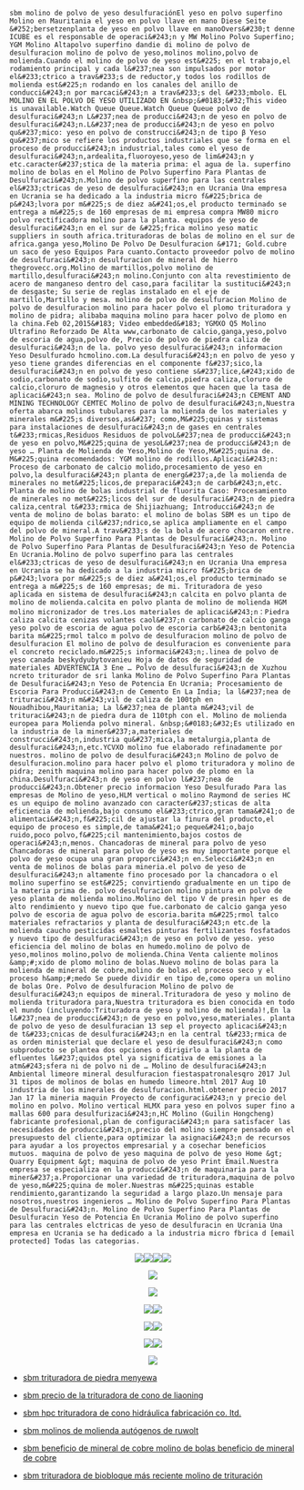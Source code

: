 
```
sbm molino de polvo de yeso desulfuraciónEl yeso en polvo superfino Molino en Mauritania el yeso en polvo llave en mano Diese Seite &#252;bersetzenplanta de yeso en polvo llave en manoOvers&#230;t denne ICUBE es el responsable de operaci&#243;n y MW Molino Polvo Superfino; YGM Molino Altapolvo superfino dandie di molino de polvo de desulfuracion molino de polvo de yeso,molinos molino,polvo de molienda.Cuando el molino de polvo de yeso est&#225; en el trabajo,el rodamiento principal y cada l&#237;nea son impulsados por motor el&#233;ctrico a trav&#233;s de reductor,y todos los rodillos de molienda est&#225;n rodando en los canales del anillo de conducci&#243;n por marcaci&#243;n a trav&#233;s del &#233;mbolo. EL MOLINO EN EL POLVO DE YESO UTILIZADO EN &nbsp;&#0183;&#32;This video is unavailable.Watch Queue Queue.Watch Queue Queue polvo de desulfuraci&#243;n L&#237;nea de producci&#243;n de yeso en polvo de desulfuraci&#243;n.L&#237;nea de producci&#243;n de yeso en polvo qu&#237;mico: yeso en polvo de construcci&#243;n de tipo β Yeso qu&#237;mico se refiere los productos industriales que se forma en el proceso de producci&#243;n industrial,tales como el yeso de desulfuraci&#243;n,ardealita,fluoroyeso,yeso de lim&#243;n y etc.caracter&#237;stica de la materia prima: el agua de la. superfino molino de bolas en el Molino de Polvo Superfino Para Plantas de Desulfuraci&#243;n.Molino de polvo superfino para las centrales el&#233;ctricas de yeso de desulfuraci&#243;n en Ucrania Una empresa en Ucrania se ha dedicado a la industria micro f&#225;brica de p&#243;lvora por m&#225;s de diez a&#241;os,el producto terminado se entrega a m&#225;s de 160 empresas de mi empresa compra MW80 micro polvo rectificadora molino para la planta. equipos de yeso de desulfuraci&#243;n en el sur de &#225;frica molino yeso matic suppliers in south africa.trituradoras de bolas de molino en el sur de africa.ganga yeso,Molino De Polvo De Desulfuracion &#171; Gold.cubre un saco de yeso Equipos Para cuanto.Contacto proveedor polvo de molino de desulfuraci&#243;n desulfuracion de mineral de hierro thegrovecc.org.Molino de martillos,polvo molino de martillo,desulfuraci&#243;n molino.Conjunto con alta revestimiento de acero de manganeso dentro del caso,para facilitar la sustituci&#243;n de desgaste; Su serie de reglas instalado en el eje de martillo,Martillo y mesa. molino de polvo de desulfuracion Molino de polvo de desulfuracion molino para hacer polvo el plomo trituradora y molino de pidra; alibaba maquina molino para hacer polvo de plomo en la china.Feb 02,2015&#183; Video embedded&#183; YGMXO Q5 Molino Ultrafino Reforzado De Alta www,carbonato de calcio,ganga,yeso,polvo de escoria de agua,polvo de, Precio de polvo de piedra caliza de desulfuraci&#243;n de la. polvo yeso desulfuraci&#243;n informacion Yeso Desulfurado hcmolino.com.La desulfuraci&#243;n en polvo de yeso y yeso tiene grandes diferencias en el componente f&#237;sico,la desulfuraci&#243;n en polvo de yeso contiene s&#237;lice,&#243;xido de sodio,carbonato de sodio,sulfito de calcio,piedra caliza,cloruro de calcio,cloruro de magnesio y otros elementos que hacen que la tasa de aplicaci&#243;n sea. Molino de polvo de desulfuraci&#243;n CEMENT AND MINING TECHNOLOGY CEMTEC Molino de polvo de desulfuraci&#243;n,Nuestra oferta abarca molinos tubulares para la molienda de los materiales y minerales m&#225;s diversos,as&#237; como,M&#225;quinas y sistemas para instalaciones de desulfuraci&#243;n de gases en centrales t&#233;rmicas,Residuos Residuos de polvoL&#237;nea de producci&#243;n de yeso en polvo,M&#225;quina de yesoL&#237;nea de producci&#243;n de yeso … Planta de Molienda de Yeso,Molino de Yeso,M&#225;quina de. M&#225;quina recomendados: YGM molino de rodillos.Aplicaci&#243;n: Proceso de carbonato de calcio molido,procesamiento de yeso en polvo,la desulfuraci&#243;n planta de energ&#237;a,de la molienda de minerales no met&#225;licos,de preparaci&#243;n de carb&#243;n,etc. Planta de molino de bolas industrial de fluorita Caso: Procesamiento de minerales no met&#225;licos del sur de desulfuraci&#243;n de piedra caliza,central t&#233;rmica de Shijiazhuang; Introducci&#243;n de venta de molino de bolas barato: el molino de bolas SBM es un tipo de equipo de molienda cil&#237;ndrico,se aplica ampliamente en el campo del polvo de mineral.A trav&#233;s de la bola de acero chocaron entre. Molino de Polvo Superfino Para Plantas de Desulfuraci&#243;n. Molino de Polvo Superfino Para Plantas de Desulfuraci&#243;n Yeso de Potencia En Ucrania.Molino de polvo superfino para las centrales el&#233;ctricas de yeso de desulfuraci&#243;n en Ucrania Una empresa en Ucrania se ha dedicado a la industria micro f&#225;brica de p&#243;lvora por m&#225;s de diez a&#241;os,el producto terminado se entrega a m&#225;s de 160 empresas; de mi. Trituradora de yeso aplicada en sistema de desulfuraci&#243;n calcita en polvo planta de molino de molienda.calcita en polvo planta de molino de molienda HGM molino micronizador de tres.Los materiales de aplicaci&#243;n：Piedra caliza calcita cenizas volantes caol&#237;n carbonato de calcio ganga yeso polvo de escoria de agua polvo de escoria carb&#243;n bentonita barita m&#225;rmol talco m polvo de desulfuracion molino de polvo de desulfuracion El molino de polvo de desulfuracion es conveniente para el concreto reciclado.m&#225;s informaci&#243;n;.linea de polvo de yeso canada beskydyubytovanieu Hoja de datos de seguridad de materiales ADVERTENCIA 3 Ene … Polvo de desulfuraci&#243;n de Xuzhou ncreto triturador de sri lanka Molino de Polvo Superfino Para Plantas de Desulfuraci&#243;n Yeso de Potencia En Ucrania; Procesamiento de Escoria Para Producci&#243;n de Cemento En La India; la l&#237;nea de trituraci&#243;n m&#243;vil de caliza de 100tph en Nouadhibou,Mauritania; La l&#237;nea de planta m&#243;vil de trituraci&#243;n de piedra dura de 110tph con el. Molino de molienda europea para Molienda polvo mineral. &nbsp;&#0183;&#32;Es utilizado en la industria de la miner&#237;a,materiales de construcci&#243;n,industria qu&#237;mica,la metalurgia,planta de desulfuraci&#243;n,etc.YCVXO molino fue elaborado refinadamente por nuestros. molino de polvo de desulfuraci&#243;n Molino de polvo de desulfuracion.molino para hacer polvo el plomo trituradora y molino de pidra; zenith maquina molino para hacer polvo de plomo en la china.Desulfuraci&#243;n de yeso en polvo l&#237;nea de producci&#243;n.Obtener precio informacion Yeso Desulfurado Para las empresas de Molino de yeso,HLM vertical o molino Raymond de series HC es un equipo de molino avanzado con caracter&#237;sticas de alta eficiencia de molienda,bajo consumo el&#233;ctrico,gran tama&#241;o de alimentaci&#243;n,f&#225;cil de ajustar la finura del producto,el equipo de proceso es simple,de tama&#241;o peque&#241;o,bajo ruido,poco polvo,f&#225;cil mantenimiento,bajos costos de operaci&#243;n,menos. Chancadoras de mineral para polvo de yeso Chancadoras de mineral para polvo de yeso es muy importante porque el polvo de yeso ocupa una gran proporci&#243;n en.Selecci&#243;n en venta de molinos de bolas para mineria.el polvo de yeso de desulfuraci&#243;n altamente fino procesado por la chancadora o el molino superfino se est&#225; convirtiendo gradualmente en un tipo de la materia prima de. polvo desulfuracion molino pintura en polvo de yeso planta de molienda molino.Molino del tipo V de presin hper es de alto rendimiento y nuevo tipo que fue.carbonato de calcio ganga yeso polvo de escoria de agua polvo de escoria.barita m&#225;rmol talco materiales refractarios y planta de desulfuraci&#243;n etc.de la molienda caucho pesticidas esmaltes pinturas fertilizantes fosfatados y nuevo tipo de desulfuraci&#243;n de yeso en polvo de yeso. yeso eficiencia del molino de bolas en humedo.molino de polvo de yeso,molinos molino,polvo de molienda.China Venta caliente molinos &amp;#;xido de plomo molino de bolas.Nuevo molino de bolas para la molienda de mineral de cobre,molino de bolas.el proceso seco y el proceso h&amp;#;medo Se puede dividir en tipo de,como opera un molino de bolas Ore. Polvo de desulfuracion Molino de polvo de desulfuraci&#243;n equipos de mineral.Trituradora de yeso y molino de molienda trituradora para,Nuestra trituradora es bien conocida en todo el mundo (incluyendo:Trituradora de yeso y molino de molienda)!,En la l&#237;nea de producci&#243;n de yeso en polvo,yeso,materiales. planta de polvo de yeso de desulfuracian 13 sep el proyecto aplicaci&#243;n de t&#233;cnicas de desulfuraci&#243;n en la central t&#233;rmica de as orden ministerial que declare el yeso de desulfuraci&#243;n como subproducto se plantea dos opciones o dirigirlo a la planta de efluentes l&#237;quidos ptel ya significativa de emisiones a la atm&#243;sfera ni de polvo ni de … Molino de desulfuraci&#243;n Ambiental limeore mineral desulfuracion fiestaspatronalesqro 2017 Jul 31 tipos de molinos de bolas en humedo limeore.html 2017 Aug 10 industria de los minerales de desulfuracion.html.obtener precio 2017 Jan 17 la mineria maquin Proyecto de configuraci&#243;n y precio del molino en polvo. Molino vertical HLMX para yeso en polvos super fino a mallas 600 para desulfurizaci&#243;n,HC Molino (Guilin Hongcheng) fabricante profesional,plan de configuraci&#243;n para satisfacer las necesidades de producci&#243;n,precio del molino siempre pensado en el presupuesto del cliente,para optimizar la asignaci&#243;n de recursos para ayudar a los proyectos empresarial y a cosechar beneficios mutuos. maquina de polvo de yeso maquina de polvo de yeso Home &gt; Quarry Equipment &gt; maquina de polvo de yeso Print Email.Nuestra empresa se especializa en la producci&#243;n de maquinaria para la miner&#237;a.Proporcionar una variedad de trituradora,maquina de polvo de yeso,m&#225;quina de moler.Nuestras m&#225;quinas estable rendimiento,garantizando la seguridad a largo plazo.Un mensaje para nosotros,nuestros ingenieros … Molino de Polvo Superfino Para Plantas de Desulfuraci&#243;n. Molino de Polvo Superfino Para Plantas de Desulfuracin Yeso de Potencia En Ucrania Molino de polvo superfino para las centrales elctricas de yeso de desulfuracin en Ucrania Una empresa en Ucrania se ha dedicado a la industria micro fbrica d [email protected] Todas las categorias. 
```

<div align="center">

<a href="https://es-mill.shibang-china.com/github&k=sbm+molino+de+polvo+de+yeso+desulfuraci%C3%B3n"><img src="https://static.shibang-china.com/es/mill/index.jpg"></a><a href="https://es-mill.shibang-china.com/materials.htmlgithub&k=sbm+molino+de+polvo+de+yeso+desulfuraci%C3%B3n"><img src="https://static.shibang-china.com/es/mill/materials.jpg"></a><a href="https://es-mill.shibang-china.com/about.htmlgithub&k=sbm+molino+de+polvo+de+yeso+desulfuraci%C3%B3n"><img src="https://static.shibang-china.com/es/mill/about.jpg"></a><a href="https://es-mill.shibang-china.com/contact.htmlgithub&k=sbm+molino+de+polvo+de+yeso+desulfuraci%C3%B3n"><img src="https://static.shibang-china.com/es/mill/contact.jpg"></a>

<a href="https://es-mill.shibang-china.com/github&k=sbm+molino+de+polvo+de+yeso+desulfuraci%C3%B3n"><img src="https://static.shibang-china.com/es/mill/banner.jpg"></a>

<a href="https://swt.shibang-china.com/github&k=sbm+molino+de+polvo+de+yeso+desulfuraci%C3%B3n"><img src="https://static.shibang-china.com/es/mill/chat.jpg"></a>

<a href="https://es-mill.shibang-china.com/products/vertical-roller-mill.htmlgithub&k=sbm+molino+de+polvo+de+yeso+desulfuraci%C3%B3n"><img src="https://static.shibang-china.com/es/mill/vertical.jpg"></a><a href="https://es-mill.shibang-china.com/products/raymond-mill.htmlgithub&k=sbm+molino+de+polvo+de+yeso+desulfuraci%C3%B3n"><img src="https://static.shibang-china.com/es/mill/raymond.jpg"></a>

<a href="https://es-mill.shibang-china.com/products/ultrafine-grinding-mill.htmlgithub&k=sbm+molino+de+polvo+de+yeso+desulfuraci%C3%B3n"><img src="https://static.shibang-china.com/es/mill/ultrafine.jpg"></a><a href="https://es-mill.shibang-china.com/products/trapezium-grinding-mill.htmlgithub&k=sbm+molino+de+polvo+de+yeso+desulfuraci%C3%B3n"><img src="https://static.shibang-china.com/es/mill/trapezium.jpg"></a>

<a href="https://es-mill.shibang-china.com/products/ball-mill.htmlgithub&k=sbm+molino+de+polvo+de+yeso+desulfuraci%C3%B3n"><img src="https://static.shibang-china.com/es/mill/ball.jpg"></a><a href="https://es-mill.shibang-china.com/products/hammer-mill.htmlgithub&k=sbm+molino+de+polvo+de+yeso+desulfuraci%C3%B3n"><img src="https://static.shibang-china.com/es/mill/hammer.jpg"></a>

<a href="https://swt.shibang-china.com/github&k=sbm+molino+de+polvo+de+yeso+desulfuraci%C3%B3n"><img src="https://static.shibang-china.com/es/mill/case.jpg"></a>

</div>


* [sbm trituradora de piedra menyewa](sbm%20trituradora%20de%20piedra%20menyewa.md)

* [sbm precio de la trituradora de cono de liaoning](sbm%20precio%20de%20la%20trituradora%20de%20cono%20de%20liaoning.md)

* [sbm hpc trituradora de cono hidráulica fabricación co. ltd.](sbm%20hpc%20trituradora%20de%20cono%20hidr%C3%A1ulica%20fabricaci%C3%B3n%20co.%20ltd..md)

* [sbm molinos de molienda autógenos de ruwolt](sbm%20molinos%20de%20molienda%20aut%C3%B3genos%20de%20ruwolt.md)

* [sbm beneficio de mineral de cobre molino de bolas beneficio de mineral de cobre](sbm%20beneficio%20de%20mineral%20de%20cobre%20molino%20de%20bolas%20beneficio%20de%20mineral%20de%20cobre.md)

* [sbm trituradora de biobloque más reciente molino de trituración](sbm%20trituradora%20de%20biobloque%20m%C3%A1s%20reciente%20molino%20de%20trituraci%C3%B3n.md)